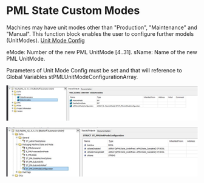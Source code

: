 # PML State Custom Modes

Machines may have unit modes other than "Production", "Maintenance" and "Manual". This function block enables the user to configure further models (UnitModes).
[Unit Mode Config](https://infosys.beckhoff.com/english.php?content=../content/1033/tcplclib_tc3_packml_v2/1335962123.html&id=)

eMode: Number of the new PML UnitMode [4..31].
sName: Name of the new PML UnitMode.

Parameters of Unit Mode Config must be set and that will reference to Global Variables stPMLUnitModeConfigurationArray.

![Unit mode Global Variables](GlobalVariables.jpg)

![Unit mode Structures](Structures.jpg)
